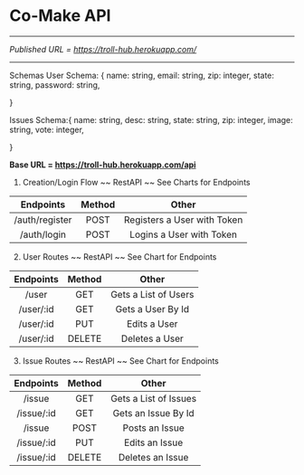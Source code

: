 # Co-Make API

---
*Published URL = https://troll-hub.herokuapp.com/*

--- 
Schemas 
User Schema: 
{ 
  name: string,
  email: string,
  zip: integer,
  state: string,
  password: string,

}

Issues Schema:{
 name: string,
 desc: string,
 state: string,
 zip: integer,
 image: string,
 vote: integer,

}

__Base URL = https://troll-hub.herokuapp.com/api__

1. Creation/Login Flow ~~ RestAPI ~~ See Charts for Endpoints

|      Endpoints       | Method|            Other                |
| :------------------: | :----:| :-----------------------------: |
|   /auth/register     |  POST |  Registers a User with Token    |
|   /auth/login        |  POST |  Logins a User with Token       |


2. User Routes ~~ RestAPI ~~ See Chart for Endpoints


|      Endpoints       | Method|            Other                |
| :------------------: | :----:| :-----------------------------: |
|      /user        | GET   |     Gets a List of Users        |
|      /user/:id    | GET   |      Gets a User By Id          |
|      /user/:id    | PUT   |        Edits a User             |
|      /user/:id    |DELETE |        Deletes a User           |

3. Issue Routes ~~ RestAPI ~~ See Chart for Endpoints

|      Endpoints       | Method|            Other                |
| :------------------: | :----:| :-----------------------------: |
|      /issue        | GET   |     Gets a List of Issues        |
|      /issue/:id    | GET   |      Gets an Issue By Id          |
|      /issue        | POST   |     Posts an Issue       |
|      /issue/:id    | PUT   |        Edits an Issue             |
|      /issue/:id    |DELETE |        Deletes an Issue           |


